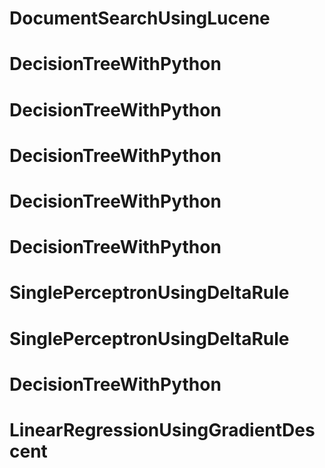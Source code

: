 # DocumentSearchUsingLucene
# DecisionTreeWithPython
# DecisionTreeWithPython
# DecisionTreeWithPython
# DecisionTreeWithPython
# DecisionTreeWithPython
# SinglePerceptronUsingDeltaRule
# SinglePerceptronUsingDeltaRule
# DecisionTreeWithPython
# LinearRegressionUsingGradientDescent
